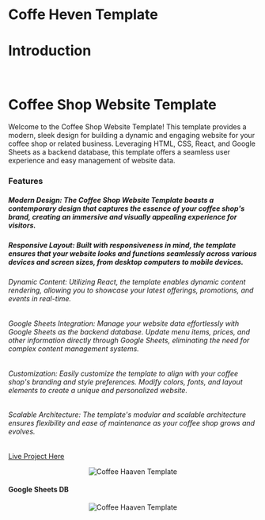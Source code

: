 # Coffe Heven Template

# Introduction
<br>


# Coffee Shop Website Template

Welcome to the Coffee Shop Website Template! This template provides a modern, sleek design for building a dynamic and engaging website for your coffee shop or related business. Leveraging HTML, CSS, React, and Google Sheets as a backend database, this template offers a seamless user experience and easy management of website data.

### Features
##### Modern Design: The Coffee Shop Website Template boasts a contemporary design that captures the essence of your coffee shop's brand, creating an immersive and visually appealing experience for visitors.

##### Responsive Layout: Built with responsiveness in mind, the template ensures that your website looks and functions seamlessly across various devices and screen sizes, from desktop computers to mobile devices.

###### Dynamic Content: Utilizing React, the template enables dynamic content rendering, allowing you to showcase your latest offerings, promotions, and events in real-time.

###### Google Sheets Integration: Manage your website data effortlessly with Google Sheets as the backend database. Update menu items, prices, and other information directly through Google Sheets, eliminating the need for complex content management systems.

###### Customization: Easily customize the template to align with your coffee shop's branding and style preferences. Modify colors, fonts, and layout elements to create a unique and personalized website.

###### Scalable Architecture: The template's modular and scalable architecture ensures flexibility and ease of maintenance as your coffee shop grows and evolves.

[Live Project Here](https://coffe-shop-react-teamplate.netlify.app/)

<p align="center"><img src="public/images/readme/portfolio-home-page.jpg" alt="Coffee Haaven Template"></p>

#### Google Sheets DB
<p align="center"><img src="public/images/readme/portfolio-home-page.jpg" alt="Coffee Haaven Template"></p>